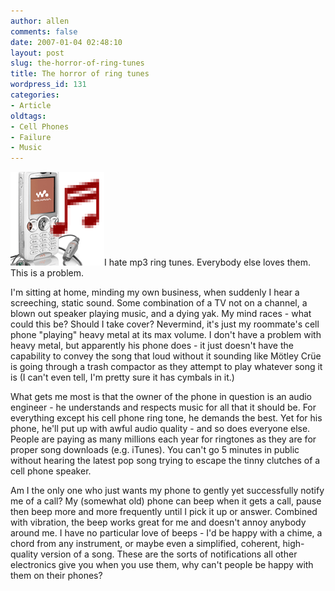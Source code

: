 ```yaml
---
author: allen
comments: false
date: 2007-01-04 02:48:10
layout: post
slug: the-horror-of-ring-tunes
title: The horror of ring tunes
wordpress_id: 131
categories:
- Article
oldtags:
- Cell Phones
- Failure
- Music
---
```


![A phone playing a crappy ring tune.](/images/wp-uploads/2007/01/ringtune.gif)I hate mp3 ring tunes. Everybody else loves them. This is a problem.

I'm sitting at home, minding my own business, when suddenly I hear a screeching, static sound. Some combination of a TV not on a channel, a blown out speaker playing music, and a dying yak. My mind races - what could this be? Should I take cover? Nevermind, it's just my roommate's cell phone "playing" heavy metal at its max volume. I don't have a problem with heavy metal, but apparently his phone does - it just doesn't have the capability to convey the song that loud without it sounding like Mötley Crüe is going through a trash compactor as they attempt to play whatever song it is (I can't even tell, I'm pretty sure it has cymbals in it.)

What gets me most is that the owner of the phone in question is an audio engineer - he understands and respects music for all that it should be. For everything except his cell phone ring tone, he demands the best. Yet for his phone, he'll put up with awful audio quality - and so does everyone else. People are paying as many millions each year for ringtones as they are for proper song downloads (e.g. iTunes). You can't go 5 minutes in public without hearing the latest pop song trying to escape the tinny clutches of a cell phone speaker.

Am I the only one who just wants my phone to gently yet successfully notify me of a call? My (somewhat old) phone can beep when it gets a call, pause then beep more and more frequently until I pick it up or answer. Combined with vibration, the beep works great for me and doesn't annoy anybody around me. I have no particular love of beeps - I'd be happy with a chime, a chord from any instrument, or maybe even a simplified, coherent, high-quality version of a song. These are the sorts of notifications all other electronics give you when you use them, why can't people be happy with them on their phones?
